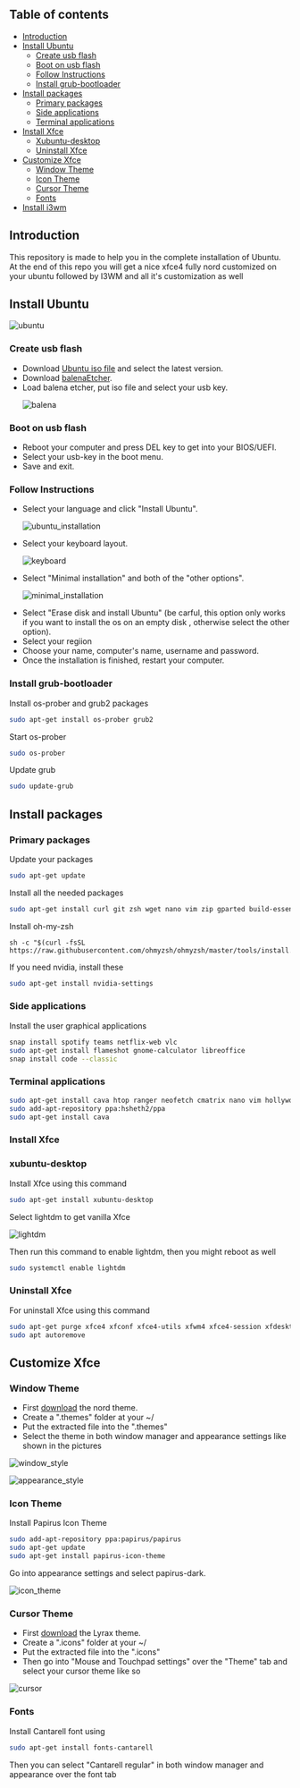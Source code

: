 ## Table of contents

* [Introduction](#introduction)
* [Install Ubuntu](#install-ubuntu)
  * [Create usb flash](#create-usb-flash)
  * [Boot on usb flash](#boot-on-usb-flash)
  * [Follow Instructions](#follow-instructions)
  * [Install grub-bootloader](#install-grub-bootloader)
* [Install packages](#install-packages)
  * [Primary packages](#primary-packages)
  * [Side applications](#side-applications)
  * [Terminal applications](#terminal-applications)
* [Install Xfce](#install-xfce)
  * [Xubuntu-desktop](#xubuntu-desktop)
  * [Uninstall Xfce](#uninstall-xfce)
* [Customize Xfce](#customize-xfce)
  * [Window Theme](#window-theme)
  * [Icon Theme](#icon-theme)
  * [Cursor Theme](#cursor-theme)
  * [Fonts](#fonts)
* [Install i3wm](#custom-i3wm)

## Introduction
This repository is made to help you in the complete installation of Ubuntu. At the end of this repo you will get a nice xfce4 fully nord customized on your ubuntu followed by I3WM and all it's customization as well
## Install Ubuntu
<p align="left"><img src="/screens/ubuntu.png" alt="ubuntu"></p>

### Create usb flash
 - Download [Ubuntu iso file](https://ubuntu.com/#download) and select the latest version.
 - Download [balenaEtcher](https://www.balena.io/etcher/).
 - Load balena etcher, put iso file and select your usb key.<p align="left"><img src="/screens/balena.png" alt="balena"></p>
### Boot on usb flash
 - Reboot your computer and press DEL key to get into your BIOS/UEFI.
 - Select your usb-key in the boot menu.
 - Save and exit.
### Follow Instructions
 - Select your language and click "Install Ubuntu".<p align="left"><img src="/screens/ubuntu_installation.png" alt="ubuntu_installation"></p>
 - Select your keyboard layout. <p align="left"><img src="/screens/keyboard_layout.png" alt="keyboard"></p>
 - Select "Minimal installation" and both of the "other options". <p align="left"><img src="/screens/minimal_installation.png" alt="minimal_installation"></p>
 - Select "Erase disk and install Ubuntu" (be carful, this option only works if you want to install the os on an empty disk , otherwise select the other option).
 - Select your regiion
 - Choose your name, computer's name, username and password.
 - Once the installation is finished, restart your computer.

### Install grub-bootloader

Install os-prober and grub2 packages 
~~~ sh
sudo apt-get install os-prober grub2
~~~
Start os-prober
~~~ sh
sudo os-prober
~~~
Update grub
~~~ sh
sudo update-grub
~~~

## Install packages

### Primary packages
Update your packages
~~~ sh
sudo apt-get update
~~~
Install all the needed packages
~~~ sh
sudo apt-get install curl git zsh wget nano vim zip gparted build-essential locate snap xarchiver gdebi
~~~
Install oh-my-zsh
~~~
sh -c "$(curl -fsSL https://raw.githubusercontent.com/ohmyzsh/ohmyzsh/master/tools/install.sh)"
~~~
If you need nvidia, install these
~~~ sh
sudo apt-get install nvidia-settings
~~~

### Side applications
Install the user graphical applications 
~~~ sh
snap install spotify teams netflix-web vlc
sudo apt-get install flameshot gnome-calculator libreoffice
snap install code --classic
~~~

### Terminal applications
~~~ sh
sudo apt-get install cava htop ranger neofetch cmatrix nano vim hollywood sl
sudo add-apt-repository ppa:hsheth2/ppa
sudo apt-get install cava
~~~

### Install Xfce
### xubuntu-desktop
Install Xfce using this command
~~~ sh
sudo apt-get install xubuntu-desktop
~~~
Select lightdm to get vanilla Xfce <p align="left"><img src="/screens/configure_xfce_lightdm.png" alt="lightdm"></p>
Then run this command to enable lightdm, then you might reboot as well 
~~~ sh
sudo systemctl enable lightdm
~~~
### Uninstall Xfce
For uninstall Xfce using this command
~~~ sh
sudo apt-get purge xfce4 xfconf xfce4-utils xfwm4 xfce4-session xfdesktop4 exo-utils xfce4-panel xfce4-terminal  thunar gdm3
sudo apt autoremove
~~~
## Customize Xfce

### Window Theme
- First [download](https://www.gnome-look.org/p/1267246/) the nord theme.
- Create a ".themes" folder at your ~/
- Put the extracted file into the ".themes"
- Select the theme in both window manager and appearance settings like shown in the pictures
<p align="left"><img src="/screens/window_manager_style.png" alt="window_style"></p>
<p align="left"><img src="/screens/appearance_style.png " alt="appearance_style"></p>

### Icon Theme
Install Papirus Icon Theme
~~~ sh
sudo add-apt-repository ppa:papirus/papirus
sudo apt-get update
sudo apt-get install papirus-icon-theme
~~~
Go into appearance settings and select papirus-dark. 
<p align="left"><img src="/screens/icon_theme.png" alt="icon_theme"></p>

### Cursor Theme
- First [download](https://www.pling.com/p/1505683/) the Lyrax theme.
- Create a ".icons" folder at your ~/
- Put the extracted file into the ".icons"
- Then go into "Mouse and Touchpad settings" over the "Theme" tab and select your cursor theme like so
<p align="left"><img src="/screens/cursor.png" alt="cursor"></p>

### Fonts
Install Cantarell font using 
~~~ sh
sudo apt-get install fonts-cantarell
~~~
Then you can select "Cantarell regular" in both window manager and appearance over the font tab

    


